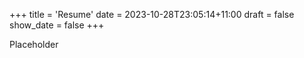 +++
title = 'Resume'
date = 2023-10-28T23:05:14+11:00
draft = false
show_date = false
+++

Placeholder